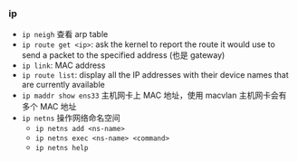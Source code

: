 ### ip
- `ip neigh` 查看 arp table
- `ip route get <ip>`: ask the kernel to report the route it would use to send a packet to the specified address (也是 gateway)
- `ip link`: MAC address
- `ip route list`: display all the IP addresses with their device names that are currently available
- `ip maddr show ens33` 主机网卡上 MAC 地址，使用 macvlan 主机网卡会有多个 MAC 地址
- `ip netns` 操作网络命名空间
  - `ip netns add <ns-name>`
  - `ip netns exec <ns-name> <command>`
  - `ip netns help`